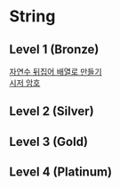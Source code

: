 # String

## Level 1 (Bronze)

[자연수 뒤집어 배열로 만들기](programmers/자연수_뒤집어_배열로_만들기) <br/>
[시저 암호](programmers/시저_암호) <br/>

## Level 2 (Silver)


## Level 3 (Gold)

## Level 4 (Platinum)